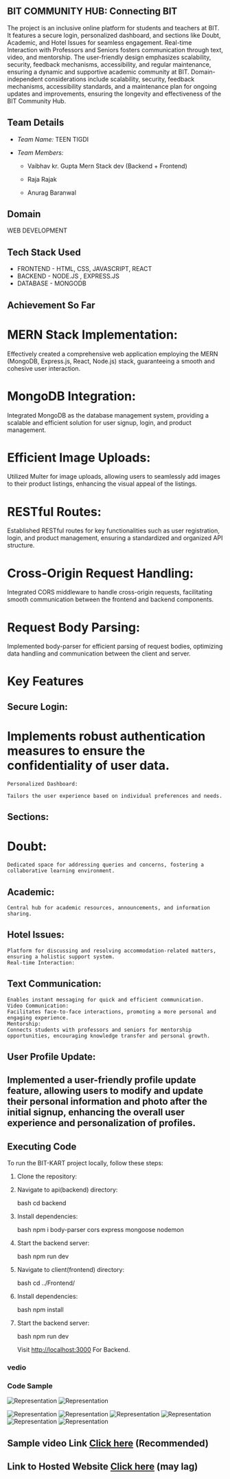 ## BIT COMMUNITY HUB: Connecting BIT

The project is an inclusive online platform for students and teachers at BIT. It features a secure login, personalized dashboard, and sections like Doubt, Academic, and Hotel Issues for seamless engagement. Real-time Interaction with Professors and Seniors fosters communication through text, video, and mentorship. The user-friendly design emphasizes scalability, security, feedback mechanisms, accessibility, and regular maintenance, ensuring a dynamic and supportive academic community at BIT. Domain-independent considerations include scalability, security, feedback mechanisms, accessibility standards, and a maintenance plan for ongoing updates and improvements, ensuring the longevity and effectiveness of the BIT Community Hub.

## Team Details

- _Team Name:_ TEEN TIGDI
- _Team Members:_

  - Vaibhav kr. Gupta Mern Stack dev (Backend + Frontend)

  - Raja Rajak
  - Anurag Baranwal

## Domain

WEB DEVELOPMENT

## Tech Stack Used

- FRONTEND - HTML, CSS, JAVASCRIPT, REACT
- BACKEND - NODE.JS , EXPRESS.JS
- DATABASE - MONGODB

## Achievement So Far

# MERN Stack Implementation:

Effectively created a comprehensive web application employing the MERN (MongoDB, Express.js, React, Node.js) stack, guaranteeing a smooth and cohesive user interaction.

# MongoDB Integration:

Integrated MongoDB as the database management system, providing a scalable and efficient solution for user signup, login, and product management.

# Efficient Image Uploads:

Utilized Multer for image uploads, allowing users to seamlessly add images to their product listings, enhancing the visual appeal of the listings.

# RESTful Routes:

Established RESTful routes for key functionalities such as user registration, login, and product management, ensuring a standardized and organized API structure.

# Cross-Origin Request Handling:

Integrated CORS middleware to handle cross-origin requests, facilitating smooth communication between the frontend and backend components.

# Request Body Parsing:

Implemented body-parser for efficient parsing of request bodies, optimizing data handling and communication between the client and server.

# Key Features

## Secure Login:

# Implements robust authentication measures to ensure the confidentiality of user data.

    Personalized Dashboard:

    Tailors the user experience based on individual preferences and needs.

## Sections:

# Doubt:

    Dedicated space for addressing queries and concerns, fostering a collaborative learning environment.

## Academic:

    Central hub for academic resources, announcements, and information sharing.

## Hotel Issues:

    Platform for discussing and resolving accommodation-related matters, ensuring a holistic support system.
    Real-time Interaction:

## Text Communication:

    Enables instant messaging for quick and efficient communication.
    Video Communication:
    Facilitates face-to-face interactions, promoting a more personal and engaging experience.
    Mentorship:
    Connects students with professors and seniors for mentorship opportunities, encouraging knowledge transfer and personal growth.

## User Profile Update:

## Implemented a user-friendly profile update feature, allowing users to modify and update their personal information and photo after the initial signup, enhancing the overall user experience and personalization of profiles.

## Executing Code

To run the BIT-KART project locally, follow these steps:

1. Clone the repository:

2. Navigate to api(backend) directory:

   bash
   cd backend

3. Install dependencies:

   bash
   npm i body-parser cors express mongoose nodemon

4. Start the backend server:

   bash
   npm run dev

5. Navigate to client(frontend) directory:

   bash
   cd ../Frontend/

6. Install dependencies:

   bash
   npm install

7. Start the backend server:

   bash
   npm run dev

   Visit [http://localhost:3000](http://localhost:3000) For Backend.

### vedio

### Code Sample

![Representation](sample/1.png)
![Representation](sample/10.png)

![Representation](sample/2.png)
![Representation](sample/6.png)
![Representation](sample/3.png)
![Representation](sample/9.png)
![Representation](sample/5.png)
![Representation](sample/7.png)



## Sample video Link [Click here](https://www.youtube.com/watch?v=RcAM1kb56v8) (Recommended)

## Link to Hosted Website [Click here](https://8fhtzy-5173.csb.app) (may lag)
